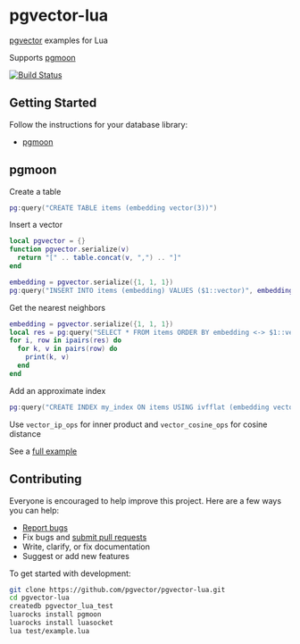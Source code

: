 # pgvector-lua

[pgvector](https://github.com/pgvector/pgvector) examples for Lua

Supports [pgmoon](https://github.com/leafo/pgmoon)

[![Build Status](https://github.com/pgvector/pgvector-lua/workflows/build/badge.svg?branch=master)](https://github.com/pgvector/pgvector-lua/actions)

## Getting Started

Follow the instructions for your database library:

- [pgmoon](#pgmoon)

## pgmoon

Create a table

```lua
pg:query("CREATE TABLE items (embedding vector(3))")
```

Insert a vector

```lua
local pgvector = {}
function pgvector.serialize(v)
  return "[" .. table.concat(v, ",") .. "]"
end

embedding = pgvector.serialize({1, 1, 1})
pg:query("INSERT INTO items (embedding) VALUES ($1::vector)", embedding)
```

Get the nearest neighbors

```lua
embedding = pgvector.serialize({1, 1, 1})
local res = pg:query("SELECT * FROM items ORDER BY embedding <-> $1::vector LIMIT 5", embedding)
for i, row in ipairs(res) do
  for k, v in pairs(row) do
    print(k, v)
  end
end
```

Add an approximate index

```lua
pg:query("CREATE INDEX my_index ON items USING ivfflat (embedding vector_l2_ops)")
```

Use `vector_ip_ops` for inner product and `vector_cosine_ops` for cosine distance

See a [full example](example.lua)

## Contributing

Everyone is encouraged to help improve this project. Here are a few ways you can help:

- [Report bugs](https://github.com/pgvector/pgvector-lua/issues)
- Fix bugs and [submit pull requests](https://github.com/pgvector/pgvector-lua/pulls)
- Write, clarify, or fix documentation
- Suggest or add new features

To get started with development:

```sh
git clone https://github.com/pgvector/pgvector-lua.git
cd pgvector-lua
createdb pgvector_lua_test
luarocks install pgmoon
luarocks install luasocket
lua test/example.lua
```
